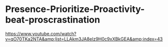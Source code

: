 # Presence-Prioritize-Proactivity-beat-proscrastination
https://www.youtube.com/watch?v=qO70TKa2NTA&amp;list=LLAkm3JA8elz9H0c9xXBkGEA&amp;index=43

